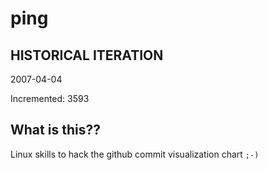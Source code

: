 # ping

## HISTORICAL ITERATION
2007-04-04

Incremented: 3593

## What is this?? 
Linux skills to hack the github commit visualization chart `;-)`
